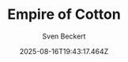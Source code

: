 ---
title: "Empire of Cotton"
date: "2025-08-16T19:43:17.464Z"
author: "Sven Beckert"
read_year: "NO"
recommendation: '3'
url: /bookshelf/empire-of-cotton
---